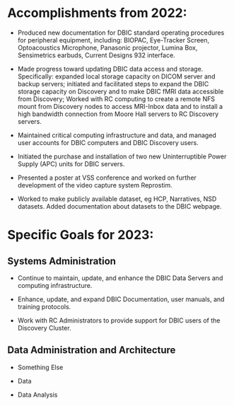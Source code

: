 # Accomplishments from 2022:

- Produced new documentation for DBIC standard operating procedures for peripheral equipment, including: BIOPAC, Eye-Tracker Screen, Optoacoustics Microphone, Panasonic projector, Lumina Box, Sensimetrics earbuds, Current Designs 932 interface. 

- Made progress toward updating DBIC data access and storage. Specifically: expanded local storage capacity on DICOM server and backup servers; initiated and facilitated steps to expand the DBIC storage capacity on Discovery and to make DBIC fMRI data accessible from Discovery; Worked with RC computing to create a remote NFS mount from Discovery nodes to access MRI-Inbox data and to install a high bandwidth connection from Moore Hall servers to RC Discovery servers.

- Maintained critical computing infrastructure and data, and managed user accounts for DBIC computers and DBIC Discovery users.

- Initiated the purchase and installation of two new Uninterruptible Power Supply (APC) units for DBIC servers.

- Presented a poster at VSS conference and worked on further development of the video capture system Reprostim.

- Worked to make publicly available dataset, eg HCP, Narratives, NSD datasets. Added documentation about datasets to the DBIC webpage.

# Specific Goals for 2023:

## Systems Administration

- Continue to maintain, update, and enhance the DBIC Data Servers and
computing infrastructure.

- Enhance, update, and expand DBIC Documentation, user manuals, and training
  protocols.

- Work with RC Administrators to provide support for DBIC users of the Discovery Cluster.

## Data Administration and Architecture



* Something Else

- Data

- Data Analysis
